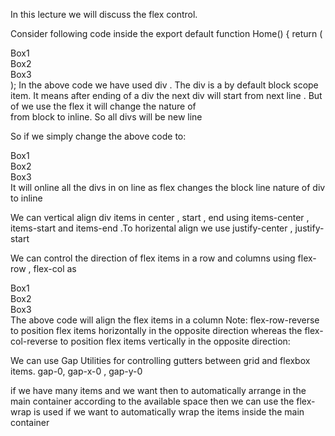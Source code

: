 In this lecture we will discuss the flex control.

Consider following code inside the export default function Home() {
  return (
      <div className="w-full h-screen bg-red-500">
        <div className="w-24 h-40 bg-yellow-500">Box1</div>
        <div className="w-48 h-40 bg-blue-500">Box2</div>
        <div className="w-72 h-40 bg-green-500">Box3</div>
      </div>
  );
In the above code we have used div . The div is a by default block scope item. It means after ending of a div the next div will start from next line . But of we use the flex it will change the nature of <div> from block to inline. So all divs will be new line

So if we simply change the above code to:
      <div className="w-full h-screen flex items-start justify-center bg-red-500">
        <div className="w-24 h-40 bg-yellow-500">Box1</div>
        <div className="w-48 h-40 bg-blue-500">Box2</div>
        <div className="w-72 h-40 bg-green-500">Box3</div>
      </div>
It will online all the divs in on line as flex changes the block line nature of div to inline

We can vertical align div  items in center , start , end using items-center , items-start  and items-end .To horizental align we use justify-center , justify-start

We can control the direction of flex items in a row and columns using flex-row , flex-col as
      <div className="w-full h-screen flex flex-col items-center justify-center gap-10 bg-red-500">
        <div className="w-24 h-40 bg-yellow-500">Box1</div>
        <div className="w-24 h-40 bg-blue-500">Box2</div>
        <div className="w-24 h-40 bg-green-500">Box3</div>
      </div>
The above code will align the flex items in a column
Note: flex-row-reverse to position flex items horizontally in the opposite direction whereas the flex-col-reverse  to position flex items vertically in the opposite direction:

We can use Gap Utilities for controlling gutters between grid and flexbox items. gap-0, gap-x-0 , gap-y-0

if we have many items and we want then to automatically arrange in the main container according to the available space then we can use the flex-wrap is used if we want to automatically wrap the items inside the main container